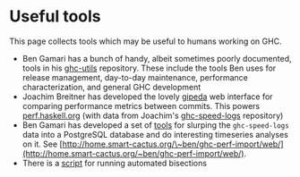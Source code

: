 # Useful tools


This page collects tools which may be useful to humans working on GHC.

- Ben Gamari has a bunch of handy, albeit sometimes poorly documented, tools in his [ghc-utils](http://github.com/bgamari/ghc-utils) repository. These include the tools Ben uses for release management, day-to-day maintenance, performance characterization, and general GHC development 
- Joachim Breitner has developed the lovely [gipeda](http://github.com/nomeata/gipeda) web interface for comparing performance metrics between commits. This powers [perf.haskell.org](http://perf.haskell.org/) (with data from Joachim's [ghc-speed-logs](http://github.com/nomeata/ghc-speed-logs) repository)
- Ben Gamari has developed a set of [tools](http://github.com/bgamari/ghc-perf-import) for slurping the `ghc-speed-logs` data into a PostgreSQL database and do interesting timeseries analyses on it. See [http://home.smart-cactus.org/\~ben/ghc-perf-import/web/](http://home.smart-cactus.org/~ben/ghc-perf-import/web/).
- There is a [script](working-conventions/bisection) for running automated bisections
